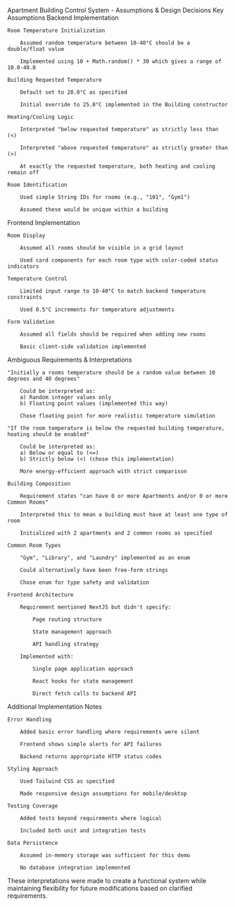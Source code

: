Apartment Building Control System - Assumptions & Design Decisions
Key Assumptions
Backend Implementation

    Room Temperature Initialization

        Assumed random temperature between 10-40°C should be a double/float value

        Implemented using 10 + Math.random() * 30 which gives a range of 10.0-40.0

    Building Requested Temperature

        Default set to 20.0°C as specified

        Initial override to 25.0°C implemented in the Building constructor

    Heating/Cooling Logic

        Interpreted "below requested temperature" as strictly less than (<)

        Interpreted "above requested temperature" as strictly greater than (>)

        At exactly the requested temperature, both heating and cooling remain off

    Room Identification

        Used simple String IDs for rooms (e.g., "101", "Gym1")

        Assumed these would be unique within a building

Frontend Implementation

    Room Display

        Assumed all rooms should be visible in a grid layout

        Used card components for each room type with color-coded status indicators

    Temperature Control

        Limited input range to 10-40°C to match backend temperature constraints

        Used 0.5°C increments for temperature adjustments

    Form Validation

        Assumed all fields should be required when adding new rooms

        Basic client-side validation implemented

Ambiguous Requirements & Interpretations

    "Initially a rooms temperature should be a random value between 10 degrees and 40 degrees"

        Could be interpreted as:
        a) Random integer values only
        b) Floating point values (implemented this way)

        Chose floating point for more realistic temperature simulation

    "If the room temperature is below the requested building temperature, heating should be enabled"

        Could be interpreted as:
        a) Below or equal to (<=)
        b) Strictly below (<) (chose this implementation)

        More energy-efficient approach with strict comparison

    Building Composition

        Requirement states "can have 0 or more Apartments and/or 0 or more Common Rooms"

        Interpreted this to mean a building must have at least one type of room

        Initialized with 2 apartments and 2 common rooms as specified

    Common Room Types

        "Gym", "Library", and "Laundry" implemented as an enum

        Could alternatively have been free-form strings

        Chose enum for type safety and validation

    Frontend Architecture

        Requirement mentioned NextJS but didn't specify:

            Page routing structure

            State management approach

            API handling strategy

        Implemented with:

            Single page application approach

            React hooks for state management

            Direct fetch calls to backend API

Additional Implementation Notes

    Error Handling

        Added basic error handling where requirements were silent

        Frontend shows simple alerts for API failures

        Backend returns appropriate HTTP status codes

    Styling Approach

        Used Tailwind CSS as specified

        Made responsive design assumptions for mobile/desktop

    Testing Coverage

        Added tests beyond requirements where logical

        Included both unit and integration tests

    Data Persistence

        Assumed in-memory storage was sufficient for this demo

        No database integration implemented

These interpretations were made to create a functional system while maintaining flexibility for future modifications based on clarified requirements.
